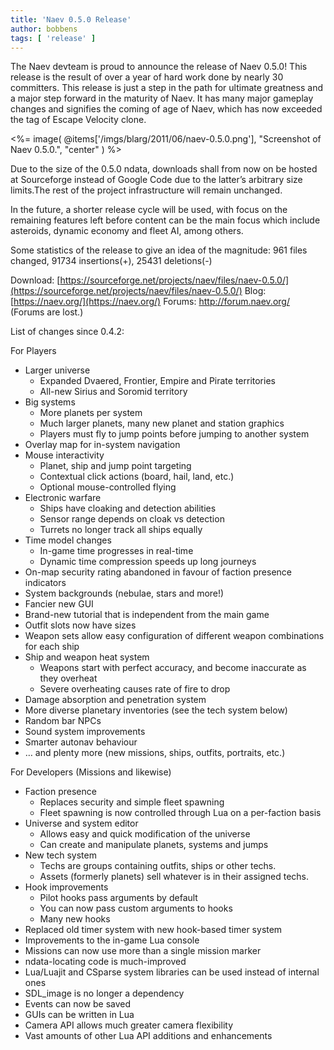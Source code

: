 ```yaml
---
title: 'Naev 0.5.0 Release'
author: bobbens
tags: [ 'release' ]
---
```


The Naev devteam is proud to announce the release of Naev 0.5.0! This release is the result of over a year of hard work done by nearly 30 committers. This release is just a step in the path for ultimate greatness and a major step forward in the maturity of Naev. It has many major gameplay changes and signifies the coming of age of Naev, which has now exceeded the tag of Escape Velocity clone.

<%= image( @items['/imgs/blarg/2011/06/naev-0.5.0.png'], "Screenshot of Naev 0.5.0.", "center" ) %>

Due to the size of the 0.5.0 ndata, downloads shall from now on be hosted at Sourceforge instead of Google Code due to the latter’s arbitrary size limits.The rest of the project infrastructure will remain unchanged.

In the future, a shorter release cycle will be used, with focus on the remaining features left before content can be the main focus which include asteroids, dynamic economy and fleet AI, among others.

Some statistics of the release to give an idea of the magnitude:
961 files changed, 91734 insertions(+), 25431 deletions(-)

Download: [https://sourceforge.net/projects/naev/files/naev-0.5.0/](https://sourceforge.net/projects/naev/files/naev-0.5.0/)
Blog: [https://naev.org/](https://naev.org/)
Forums: http://forum.naev.org/ (Forums are lost.)

List of changes since 0.4.2:

For Players

* Larger universe
  * Expanded Dvaered, Frontier, Empire and Pirate territories
  * All-new Sirius and Soromid territory
* Big systems
  * More planets per system
  * Much larger planets, many new planet and station graphics
  * Players must fly to jump points before jumping to another system
* Overlay map for in-system navigation
* Mouse interactivity
  * Planet, ship and jump point targeting
  * Contextual click actions (board, hail, land, etc.)
  * Optional mouse-controlled flying
* Electronic warfare
  * Ships have cloaking and detection abilities
  * Sensor range depends on cloak vs detection
  * Turrets no longer track all ships equally
* Time model changes
  * In-game time progresses in real-time
  * Dynamic time compression speeds up long journeys
* On-map security rating abandoned in favour of faction presence indicators
* System backgrounds (nebulae, stars and more!)
* Fancier new GUI
* Brand-new tutorial that is independent from the main game
* Outfit slots now have sizes
* Weapon sets allow easy configuration of different weapon combinations for each ship
* Ship and weapon heat system
  * Weapons start with perfect accuracy, and become inaccurate as they overheat
  * Severe overheating causes rate of fire to drop
* Damage absorption and penetration system
* More diverse planetary inventories (see the tech system below)
* Random bar NPCs
* Sound system improvements
* Smarter autonav behaviour
* … and plenty more (new missions, ships, outfits, portraits, etc.)

For Developers (Missions and likewise)

* Faction presence
  * Replaces security and simple fleet spawning
  * Fleet spawning is now controlled through Lua on a per-faction basis
* Universe and system editor
  * Allows easy and quick modification of the universe
  * Can create and manipulate planets, systems and jumps
* New tech system
  * Techs are groups containing outfits, ships or other techs.
  * Assets (formerly planets) sell whatever is in their assigned techs.
* Hook improvements
  * Pilot hooks pass arguments by default
  * You can now pass custom arguments to hooks
  * Many new hooks
* Replaced old timer system with new hook-based timer system
* Improvements to the in-game Lua console
* Missions can now use more than a single mission marker
* ndata-locating code is much-improved
* Lua/Luajit and CSparse system libraries can be used instead of internal ones
* SDL_image is no longer a dependency
* Events can now be saved
* GUIs can be written in Lua
* Camera API allows much greater camera flexibility
* Vast amounts of other Lua API additions and enhancements
